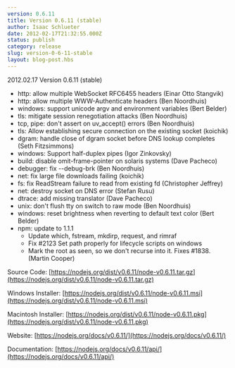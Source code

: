 ```yaml
---
version: 0.6.11
title: Version 0.6.11 (stable)
author: Isaac Schlueter
date: 2012-02-17T21:32:55.000Z
status: publish
category: release
slug: version-0-6-11-stable
layout: blog-post.hbs
---
```


2012.02.17 Version 0.6.11 (stable)

- http: allow multiple WebSocket RFC6455 headers (Einar Otto Stangvik)
- http: allow multiple WWW-Authenticate headers (Ben Noordhuis)
- windows: support unicode argv and environment variables (Bert Belder)
- tls: mitigate session renegotiation attacks (Ben Noordhuis)
- tcp, pipe: don't assert on uv_accept() errors (Ben Noordhuis)
- tls: Allow establishing secure connection on the existing socket (koichik)
- dgram: handle close of dgram socket before DNS lookup completes (Seth Fitzsimmons)
- windows: Support half-duplex pipes (Igor Zinkovsky)
- build: disable omit-frame-pointer on solaris systems (Dave Pacheco)
- debugger: fix --debug-brk (Ben Noordhuis)
- net: fix large file downloads failing (koichik)
- fs: fix ReadStream failure to read from existing fd (Christopher Jeffrey)
- net: destroy socket on DNS error (Stefan Rusu)
- dtrace: add missing translator (Dave Pacheco)
- unix: don't flush tty on switch to raw mode (Ben Noordhuis)
- windows: reset brightness when reverting to default text color (Bert Belder)
- npm: update to 1.1.1
  - Update which, fstream, mkdirp, request, and rimraf
  - Fix #2123 Set path properly for lifecycle scripts on windows
  - Mark the root as seen, so we don't recurse into it. Fixes #1838. (Martin Cooper)

Source Code: [https://nodejs.org/dist/v0.6.11/node-v0.6.11.tar.gz](https://nodejs.org/dist/v0.6.11/node-v0.6.11.tar.gz)

Windows Installer: [https://nodejs.org/dist/v0.6.11/node-v0.6.11.msi](https://nodejs.org/dist/v0.6.11/node-v0.6.11.msi)

Macintosh Installer: [https://nodejs.org/dist/v0.6.11/node-v0.6.11.pkg](https://nodejs.org/dist/v0.6.11/node-v0.6.11.pkg)

Website: [https://nodejs.org/docs/v0.6.11/](https://nodejs.org/docs/v0.6.11/)

Documentation: [https://nodejs.org/docs/v0.6.11/api/](https://nodejs.org/docs/v0.6.11/api/)
